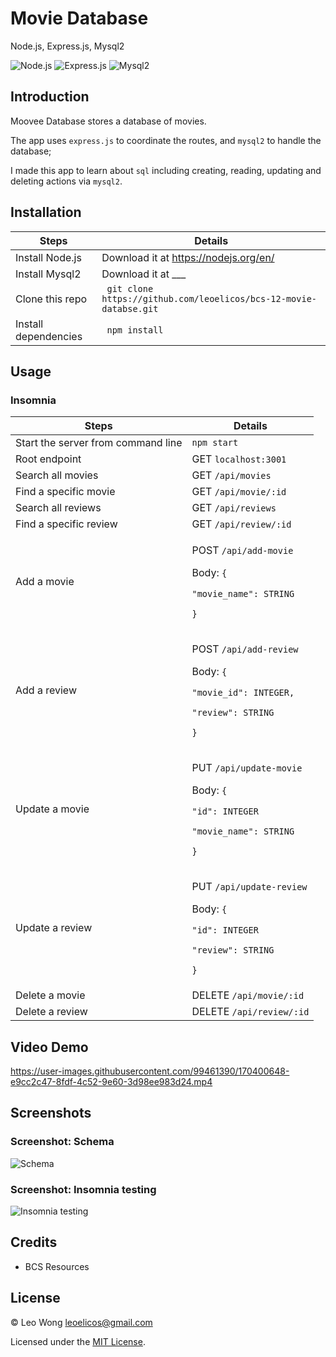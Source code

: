 # Movie Database

Node.js, Express.js, Mysql2

![Node.js](https://img.shields.io/badge/16.15.0%20LTS-0?label=Node.js&style=for-the-badge&labelColor=white&color=black) ![Express.js](https://img.shields.io/badge/4.18.1-0?label=Express&style=for-the-badge&labelColor=white&color=black) ![Mysql2](https://img.shields.io/badge/2.3.3-0?label=Mysql2&style=for-the-badge&labelColor=white&color=black)

## Introduction

Moovee Database stores a database of movies.

The app uses `express.js` to coordinate the routes, and `mysql2` to handle the database;

I made this app to learn about `sql` including creating, reading, updating and deleting actions via `mysql2`.

## Installation

| Steps                | Details                                                            |
| -------------------- | ------------------------------------------------------------------ |
| Install Node.js      | Download it at https://nodejs.org/en/                              |
| Install Mysql2       | Download it at \_\_\_                                              |
| Clone this repo      | ` git clone https://github.com/leoelicos/bcs-12-movie-databse.git` |
| Install dependencies | ` npm install`                                                     |

## Usage

### Insomnia

| Steps                              | Details                                                                                                       |
| ---------------------------------- | ------------------------------------------------------------------------------------------------------------- |
| Start the server from command line | `npm start`                                                                                                   |
| Root endpoint                      | GET `localhost:3001`                                                                                          |
| Search all movies                  | GET `/api/movies`                                                                                             |
| Find a specific movie              | GET `/api/movie/:id`                                                                                          |
| Search all reviews                 | GET `/api/reviews`                                                                                            |
| Find a specific review             | GET `/api/review/:id`                                                                                         |
| Add a movie                        | <p>POST `/api/add-movie`</p><p>Body: `{`</p><p>`"movie_name": STRING`</p><p>`}`</p>                           |
| Add a review                       | <p>POST `/api/add-review`</p><p>Body: `{`</p><p>`"movie_id": INTEGER,`</p><p>`"review": STRING`</p><p>`}`</p> |
| Update a movie                     | <p>PUT `/api/update-movie`</p><p>Body: `{`</p><p>`"id": INTEGER`</p><p>`"movie_name": STRING`</p><p>`}`</p>   |
| Update a review                    | <p>PUT `/api/update-review`</p><p>Body: `{`</p><p>`"id": INTEGER`</p><p>`"review": STRING`</p><p>`}`</p>      |
| Delete a movie                     | DELETE `/api/movie/:id`                                                                                       |
| Delete a review                    | DELETE `/api/review/:id`                                                                                      |

## Video Demo

https://user-images.githubusercontent.com/99461390/170400648-e9cc2c47-8fdf-4c52-9e60-3d98ee983d24.mp4

## Screenshots

### Screenshot: Schema

![Schema](https://user-images.githubusercontent.com/99461390/170399608-cc1ef5de-a41d-4134-8a3c-12c18bdc170f.png)
 
### Screenshot: Insomnia testing

![Insomnia testing](https://user-images.githubusercontent.com/99461390/170399527-6e4980a4-afea-4a78-9d68-91370f6ad16e.jpg)

## Credits

-  BCS Resources

## License

&copy; Leo Wong <leoelicos@gmail.com>

Licensed under the [MIT License](./LICENSE).
